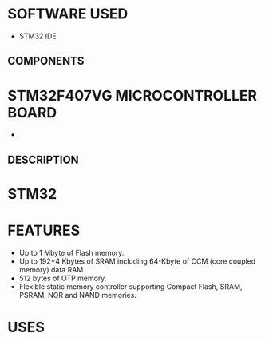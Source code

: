 # SOFTWARE USED
* STM32 IDE 
## COMPONENTS 
# STM32F407VG MICROCONTROLLER BOARD
*
## DESCRIPTION 
# STM32
# FEATURES 
 * Up to 1 Mbyte of Flash memory.
 * Up to 192+4 Kbytes of SRAM including 64-Kbyte of CCM (core coupled memory) data RAM.
 * 512 bytes of OTP memory.
 * Flexible static memory controller supporting Compact Flash, SRAM, PSRAM, NOR and NAND memories.
# USES

# 


